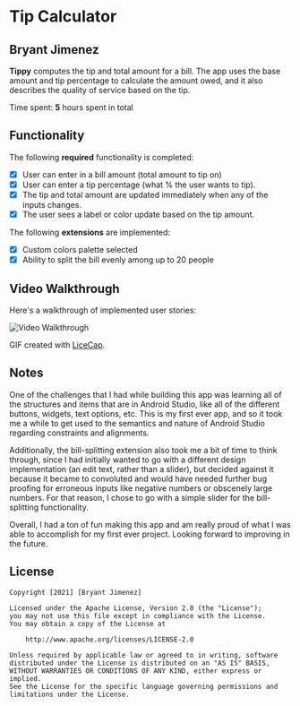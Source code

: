 # Tip Calculator 

## Bryant Jimenez

**Tippy** computes the tip and total amount for a bill. The app uses the base amount and tip percentage to calculate the amount owed, and it also describes the quality of service based on the tip.

Time spent: **5** hours spent in total

## Functionality 

The following **required** functionality is completed:

* [X] User can enter in a bill amount (total amount to tip on)
* [X] User can enter a tip percentage (what % the user wants to tip).
* [X] The tip and total amount are updated immediately when any of the inputs changes.
* [X] The user sees a label or color update based on the tip amount. 

The following **extensions** are implemented:

* [X] Custom colors palette selected
* [X] Ability to split the bill evenly among up to 20 people

## Video Walkthrough

Here's a walkthrough of implemented user stories:

<img src='https://imgur.com/a/YxEIzxf.gif' title='Video Walkthrough' width='' alt='Video Walkthrough' />

GIF created with [LiceCap](http://www.cockos.com/licecap/).

## Notes

One of the challenges that I had while building this app was learning all of the structures and
items that are in Android Studio, like all of the different buttons, widgets, text options, etc.
This is my first ever app, and so it took me a while to get used to the semantics and nature of Android
Studio regarding constraints and alignments. 

Additionally, the bill-splitting extension also took me a bit of time to think through, since I had 
initially wanted to go with a different design implementation (an edit text, rather than a slider), 
but decided against it because it became to convoluted and would have needed further bug proofing 
for erroneous inputs like negative numbers or obscenely large numbers. For that reason, I chose to 
go with a simple slider for the bill-splitting functionality. 

Overall, I had a ton of fun making this app and am really proud of what I was able to accomplish for
my first ever project. Looking forward to improving in the future.

## License

    Copyright [2021] [Bryant Jimenez]

    Licensed under the Apache License, Version 2.0 (the "License");
    you may not use this file except in compliance with the License.
    You may obtain a copy of the License at

        http://www.apache.org/licenses/LICENSE-2.0

    Unless required by applicable law or agreed to in writing, software
    distributed under the License is distributed on an "AS IS" BASIS,
    WITHOUT WARRANTIES OR CONDITIONS OF ANY KIND, either express or implied.
    See the License for the specific language governing permissions and
    limitations under the License.
